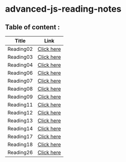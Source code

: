 # advanced-js-reading-notes

## Table of content : 
|Title|  Link|
|--|--|
|Reading02  | [Click here](https://github.com/Mohammed-Awadallah/advanced-js-reading-notes/blob/main/Reading02.md) |
|Reading03| [Click here](https://github.com/Mohammed-Awadallah/advanced-js-reading-notes/blob/main/Reading03.md)|  |
|Reading04|[Click here](https://github.com/Mohammed-Awadallah/advanced-js-reading-notes/blob/main/Reading04.md) |  |
|Reading06|[Click here](https://github.com/Mohammed-Awadallah/advanced-js-reading-notes/blob/main/Reading06.md) |  |
|Reading07|[Click here](https://github.com/Mohammed-Awadallah/advanced-js-reading-notes/blob/main/Reading07.md) |  |
|Reading08|[Click here](https://github.com/Mohammed-Awadallah/advanced-js-reading-notes/blob/main/Reading08.md) |  |
|Reading09|[Click here](https://github.com/Mohammed-Awadallah/advanced-js-reading-notes/blob/main/Reading09.md) |  |
|Reading11|[Click here](https://github.com/Mohammed-Awadallah/advanced-js-reading-notes/blob/main/Reading11.md) |  |
|Reading12|[Click here](https://github.com/Mohammed-Awadallah/advanced-js-reading-notes/blob/main/Reading12.md) |  |
|Reading13|[Click here](https://github.com/Mohammed-Awadallah/advanced-js-reading-notes/blob/main/Reading13.md) |  |
|Reading14|[Click here](https://github.com/Mohammed-Awadallah/advanced-js-reading-notes/blob/main/Reading14.md) |  |
|Reading17|[Click here](https://github.com/Mohammed-Awadallah/advanced-js-reading-notes/blob/main/Reading17.md) |  |
|Reading18|[Click here](https://github.com/Mohammed-Awadallah/advanced-js-reading-notes/blob/main/Reading18.md) |  |
|Reading26|[Click here](https://github.com/Mohammed-Awadallah/advanced-js-reading-notes/blob/main/Reading18.md) |  |





